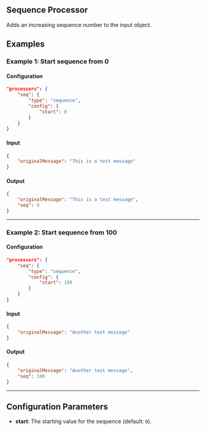 ## Sequence Processor

Adds an increasing sequence number to the input object.

## Examples

### Example 1: Start sequence from 0
#### Configuration
```json
"processors": {
	"seq": {
		"type": "sequence",
		"config": {
			"start": 0
		}
	}
}
```

#### Input
```json
{
	"originalMessage": "This is a test message"
}
```

#### Output
```json
{
	"originalMessage": "This is a test message",
	"seq": 0
}
```

---

### Example 2: Start sequence from 100
#### Configuration
```json
"processors": {
	"seq": {
		"type": "sequence",
		"config": {
			"start": 100
		}
	}
}
```

#### Input
```json
{
	"originalMessage": "Another test message"
}
```

#### Output
```json
{
	"originalMessage": "Another test message",
	"seq": 100
}
```

---

## Configuration Parameters
* **start**: The starting value for the sequence (default: `0`).

